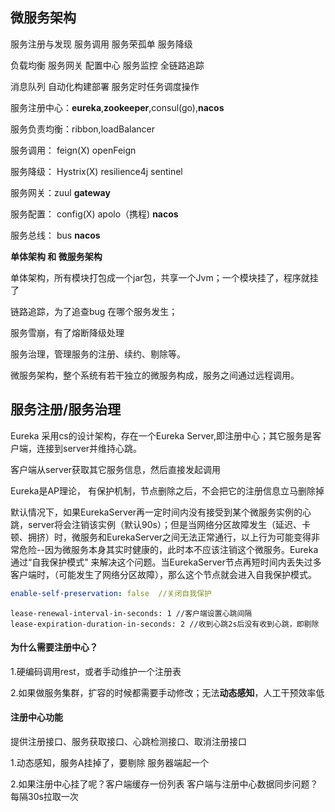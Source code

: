 ## 微服务架构

服务注册与发现 服务调用 服务荣孤单 服务降级 

负载均衡 服务网关 配置中心 服务监控 全链路追踪

消息队列 自动化构建部署 服务定时任务调度操作

服务注册中心：**eureka**,**zookeeper**,consul(go),**nacos**

服务负责均衡：ribbon,loadBalancer

服务调用： feign(X) openFeign

服务降级： Hystrix(X) resilience4j sentinel

服务网关：zuul **gateway**

服务配置： config(X)  apolo（携程)  **nacos**

服务总线： bus **nacos**



**单体架构 和 微服务架构**

单体架构，所有模块打包成一个jar包，共享一个Jvm；一个模块挂了，程序就挂了

链路追踪，为了追查bug 在哪个服务发生；

服务雪崩，有了熔断降级处理

服务治理，管理服务的注册、续约、剔除等。

微服务架构，整个系统有若干独立的微服务构成，服务之间通过远程调用。





## 服务注册/服务治理

Eureka 采用cs的设计架构，存在一个Eureka Server,即注册中心；其它服务是客户端，连接到server并维持心跳。

客户端从server获取其它服务信息，然后直接发起调用

Eureka是AP理论， 有保护机制，节点删除之后，不会把它的注册信息立马删除掉

默认情况下，如果EurekaServer再一定时间内没有接受到某个微服务实例的心跳，server将会注销该实例（默认90s）；但是当网络分区故障发生（延迟、卡顿、拥挤）时，微服务和EurekaServer之间无法正常通行，以上行为可能变得非常危险--因为微服务本身其实时健康的，此时本不应该注销这个微服务。Eureka通过“自我保护模式" 来解决这个问题。当EurekaServer节点再短时间内丢失过多客户端时，（可能发生了网络分区故障），那么这个节点就会进入自我保护模式。

```yml
enable-self-preservation: false  //关闭自我保护
```

```
lease-renewal-interval-in-seconds: 1 //客户端设置心跳间隔
lease-expiration-duration-in-seconds: 2 //收到心跳2s后没有收到心跳，即剔除
```

#### **为什么需要注册中心？**

1.硬编码调用rest，或者手动维护一个注册表

2.如果做服务集群，扩容的时候都需要手动修改；无法**动态感知**，人工干预效率低

#### 注册中心功能

提供注册接口、服务获取接口、心跳检测接口、取消注册接口

1.动态感知，服务A挂掉了，要剔除 服务器端起一个

2.如果注册中心挂了呢？客户端缓存一份列表 客户端与注册中心数据同步问题？每隔30s拉取一次